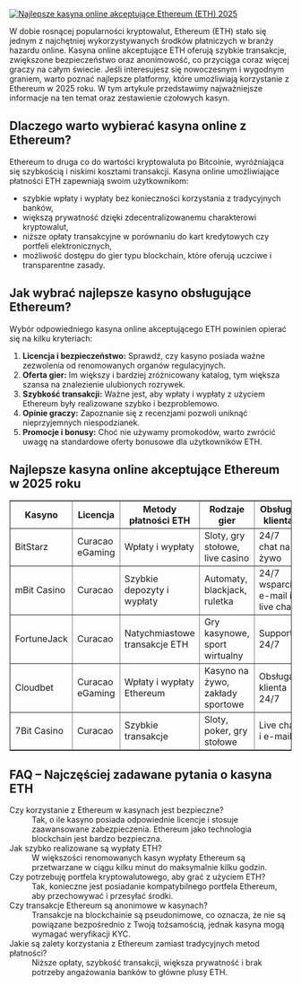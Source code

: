 [![Najlepsze kasyna online akceptujące Ethereum (ETH) 2025](https://123-caf.pages.dev/gitsignup.png)](https://vrmoo.ru/Bt82HjjY)

<p>W dobie rosnącej popularności kryptowalut, Ethereum (ETH) stało się jednym z najchętniej wykorzystywanych środków płatniczych w branży hazardu online. Kasyna online akceptujące ETH oferują szybkie transakcje, zwiększone bezpieczeństwo oraz anonimowość, co przyciąga coraz więcej graczy na całym świecie. Jeśli interesujesz się nowoczesnym i wygodnym graniem, warto poznać najlepsze platformy, które umożliwiają korzystanie z Ethereum w 2025 roku. W tym artykule przedstawimy najważniejsze informacje na ten temat oraz zestawienie czołowych kasyn.</p>  <h2>Dlaczego warto wybierać kasyna online z Ethereum?</h2> <p>Ethereum to druga co do wartości kryptowaluta po Bitcoinie, wyróżniająca się szybkością i niskimi kosztami transakcji. Kasyna online umożliwiające płatności ETH zapewniają swoim użytkownikom:</p> <ul> <li>szybkie wpłaty i wypłaty bez konieczności korzystania z tradycyjnych banków,</li> <li>większą prywatność dzięki zdecentralizowanemu charakterowi kryptowalut,</li> <li>niższe opłaty transakcyjne w porównaniu do kart kredytowych czy portfeli elektronicznych,</li> <li>możliwość dostępu do gier typu blockchain, które oferują uczciwe i transparentne zasady.</li> </ul>  <h2>Jak wybrać najlepsze kasyno obsługujące Ethereum?</h2> <p>Wybór odpowiedniego kasyna online akceptującego ETH powinien opierać się na kilku kryteriach:</p> <ol> <li><strong>Licencja i bezpieczeństwo:</strong> Sprawdź, czy kasyno posiada ważne zezwolenia od renomowanych organów regulacyjnych.</li> <li><strong>Oferta gier:</strong> Im większy i bardziej zróżnicowany katalog, tym większa szansa na znalezienie ulubionych rozrywek.</li> <li><strong>Szybkość transakcji:</strong> Ważne jest, aby wpłaty i wypłaty z użyciem Ethereum były realizowane szybko i bezproblemowo.</li> <li><strong>Opinie graczy:</strong> Zapoznanie się z recenzjami pozwoli uniknąć nieprzyjemnych niespodzianek.</li> <li><strong>Promocje i bonusy:</strong> Choć nie używamy promokodów, warto zwrócić uwagę na standardowe oferty bonusowe dla użytkowników ETH.</li> </ol>  <h2>Najlepsze kasyna online akceptujące Ethereum w 2025 roku</h2> <table border="1" cellpadding="5" cellspacing="0"> <thead> <tr> <th>Kasyno</th> <th>Licencja</th> <th>Metody płatności ETH</th> <th>Rodzaje gier</th> <th>Obsługa klienta</th> </tr> </thead> <tbody> <tr> <td>BitStarz</td> <td>Curacao eGaming</td> <td>Wpłaty i wypłaty</td> <td>Sloty, gry stołowe, live casino</td> <td>24/7 chat na żywo</td> </tr> <tr> <td>mBit Casino</td> <td>Curacao</td> <td>Szybkie depozyty i wypłaty</td> <td>Automaty, blackjack, ruletka</td> <td>24/7 wsparcie e-mail i live chat</td> </tr> <tr> <td>FortuneJack</td> <td>Curacao</td> <td>Natychmiastowe transakcje ETH</td> <td>Gry kasynowe, sport wirtualny</td> <td>Support 24/7</td> </tr> <tr> <td>Cloudbet</td> <td>Curacao eGaming</td> <td>Wpłaty i wypłaty Ethereum</td> <td>Kasyno na żywo, zakłady sportowe</td> <td>Obsługa klienta 24/7</td> </tr> <tr> <td>7Bit Casino</td> <td>Curacao</td> <td>Szybkie transakcje</td> <td>Sloty, poker, gry stołowe</td> <td>Live chat i e-mail</td> </tr> </tbody> </table>  <h2>FAQ – Najczęściej zadawane pytania o kasyna ETH</h2> <dl> <dt>Czy korzystanie z Ethereum w kasynach jest bezpieczne?</dt> <dd>Tak, o ile kasyno posiada odpowiednie licencje i stosuje zaawansowane zabezpieczenia. Ethereum jako technologia blockchain jest bardzo bezpieczna.</dd>  <dt>Jak szybko realizowane są wypłaty ETH?</dt> <dd>W większości renomowanych kasyn wypłaty Ethereum są przetwarzane w ciągu kilku minut do maksymalnie kilku godzin.</dd>  <dt>Czy potrzebuję portfela kryptowalutowego, aby grać z użyciem ETH?</dt> <dd>Tak, konieczne jest posiadanie kompatybilnego portfela Ethereum, aby przechowywać i przesyłać środki.</dd>  <dt>Czy transakcje Ethereum są anonimowe w kasynach?</dt> <dd>Transakcje na blockchainie są pseudonimowe, co oznacza, że nie są powiązane bezpośrednio z Twoją tożsamością, jednak kasyna mogą wymagać weryfikacji KYC.</dd>  <dt>Jakie są zalety korzystania z Ethereum zamiast tradycyjnych metod płatności?</dt> <dd>Niższe opłaty, szybkość transakcji, większa prywatność i brak potrzeby angażowania banków to główne plusy ETH.</dd> </dl>